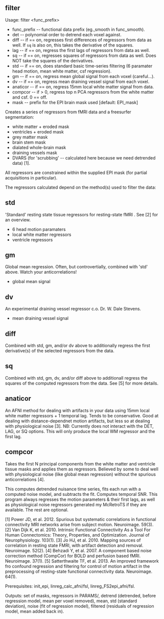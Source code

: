 filter
------
Usage: filter <func_prefix> <det> <std> <gm> <anaticor> <compcor> <compnum> <dv>

+ func_prefix -- functional data prefix (eg.,smooth in func_smooth). 
+ det -- polynomial order to detrend each voxel against. 
+ diff -- if == on, regresses first differences of regressors from data as well. If `sq` is also on, this takes the derivative of the squares.
+ lag -- if == on, regress the first lags of regressors from data as well.
+ sq -- if == on, regresses squares of regressors from data as well. Does NOT take the squares of the derivatives.
+ std -- if == on, does standard basic time-series filtering (6 paramater head motion, mean white matter, csf regression).
+ gm -- if == on, regress mean global signal from each voxel (careful...). 
+ dv -- if == on, regress mean draining vessel signal from each voxel.
+ anaticor -- if == on, regress 15mm local white matter signal from data.
+ compcor -- if > 0, regress top n PCA regressors from the white matter and csf. 0 == off.
+ mask -- prefix for the EPI brain mask used [default: EPI_mask]

Creates a series of regressors from fMRI data and a freesurfer segmentation: 

+ white matter + eroded mask
+ ventricles + eroded mask
+ grey matter mask
+ brain stem mask
+ dialated whole-brain mask
+ draining vessels mask
+ DVARS (for 'scrubbing' -- calculated here because we need detrended data) [1].

All regressors are constrained within the supplied EPI mask (for partial acquisitions in particular).

The regressors calculated depend on the method(s) used to filter the data:

std
---
'Standard' resting state tissue regressors for resting-state fMRI . See [2] for an overview.

+ 6 head motion paramaters
+ local white matter regressors
+ ventricle regressors

gm
--
Global mean regression. Often, but controvertially, combined with 'std' above. Watch your anticorrelations!

+ global mean signal

dv
--
An experimental draining vessel regressor c.o. Dr. W. Dale Stevens. 

+ mean draining vessel signal

diff
----
Combined with std, gm, and/or dv above to additionally regress the first derivative(s) of the selected regressors from the data.

sq
--
Combined with std, gm, dv, and/or diff above to additionall regress the squares of the computed regressors from the data. See [5] for more details.

anaticor
--------
An AFNI method for dealing with artifacts in your data using 15mm local white matter regressors + 1 temporal lag. Tends to be conservative. Good at dealing with distance-dependnet motion artifacts, but less so at dealing with physiological noise [3]. NB: Currently does not interact with the DET, LAG, or SQ options. This will only produce the local WM regressor and the first lag.

compcor
-------
Takes the first N principal components from the white matter and ventricle tissue masks and applies them as regressors. Believed by some to deal well with physiological noise (like global mean regression) without the spurious anticorrelations [4]. 

This computes detrended nuisance time series, fits each run with a computed noise model, and subtracts the fit. Computes temporal SNR. This program always regresses the motion parameters \& their first lags, as well as physiological noise regressors generated my McRetroTS if they are available. The rest are optional.

[1] Power JD, et al. 2012. Spurious but systematic correlations in functional connectivity MRI networks arise from subject motion. Neuroimage. 59(3).
[2] Van Dijk K, et al. 2010. Intrinsic Functional Connectivity As a Tool For Human Connectomics: Theory, Properties, and Optimization. Journal of Neurophysiology. 103(1).
[3] Jo HJ, et al. 2010. Mapping sources of correlation in resting state FMRI, with artifact detection and removal. Neuroimage. 52(2).
[4] Behzadi Y, et al. 2007. A component based noise correction method (CompCor) for BOLD and perfusion based fMRI. Neuroimage. 37(1).
[5] Satterthwaite TF, et al. 2013. An improved framework fro confound regression and filtering for control of motion artifact in the preprocessing of resting-state functional connectivity data. Neuroimage. 64(1).

Prerequisites: init_epi, linreg_calc_afni/fsl, linreg_FS2epi_afni/fsl.

Outputs: set of masks, regressors in PARAMS/, detrend (detrended, before regression model, mean per voxel removed), mean, std (standard deviation), noise (fit of regression model), filtered (residuals of regression model, mean added back in).
